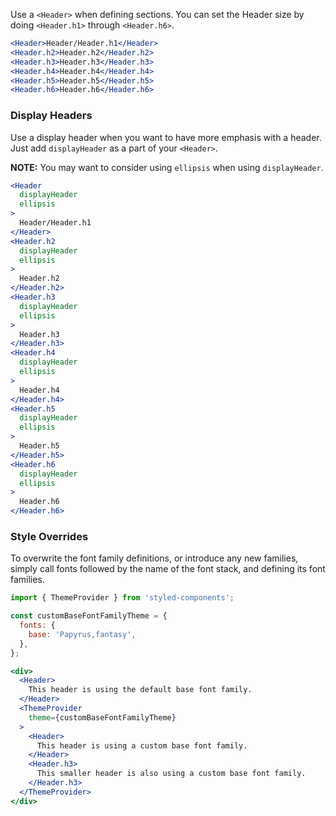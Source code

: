 Use a `<Header>` when defining sections. You can set the Header size by doing `<Header.h1>` through `<Header.h6>`.

```jsx in Markdown
<Header>Header/Header.h1</Header>
<Header.h2>Header.h2</Header.h2>
<Header.h3>Header.h3</Header.h3>
<Header.h4>Header.h4</Header.h4>
<Header.h5>Header.h5</Header.h5>
<Header.h6>Header.h6</Header.h6>
```

### Display Headers

Use a display header when you want to have more emphasis with a header. Just add `displayHeader` as a part of your `<Header>`.

**NOTE:** You may want to consider using `ellipsis` when using `displayHeader`.

```jsx in Markdown
<Header
  displayHeader
  ellipsis
>
  Header/Header.h1
</Header>
<Header.h2
  displayHeader
  ellipsis
>
  Header.h2
</Header.h2>
<Header.h3
  displayHeader
  ellipsis
>
  Header.h3
</Header.h3>
<Header.h4
  displayHeader
  ellipsis
>
  Header.h4
</Header.h4>
<Header.h5
  displayHeader
  ellipsis
>
  Header.h5
</Header.h5>
<Header.h6
  displayHeader
  ellipsis
>
  Header.h6
</Header.h6>
```

### Style Overrides

To overwrite the font family definitions, or introduce any new families, simply call fonts followed by the name of the font stack, and defining its font families.

```jsx in Markdown
import { ThemeProvider } from 'styled-components';

const customBaseFontFamilyTheme = {
  fonts: {
    base: 'Papyrus,fantasy',
  },
};

<div>
  <Header>
    This header is using the default base font family.
  </Header>
  <ThemeProvider
    theme={customBaseFontFamilyTheme}
  >
    <Header>
      This header is using a custom base font family.
    </Header>
    <Header.h3>
      This smaller header is also using a custom base font family.
    </Header.h3>
  </ThemeProvider>
</div>
```
